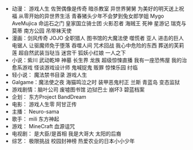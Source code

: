 - 动漫： 游戏人生 佐贺偶像是传奇 暗杀教室 异世界舅舅 为美好的明天送上祝福 从零开始的异世界生活 青春猪头少年不会梦到兔女郎学姐 Mygo AveMujica  命运石之门 皇家国立骑士团 火影忍者 海贼王 死神 星游记 瑞克与莫蒂 南方公园 吊带袜天使
- 漫画：剑风传奇 JOJO 全职猎人 图书馆的大魔法使 噬慌者 亚人 进击的巨人 电锯人 让驱魔师免于堕落 吞噬人间 咒术回战 我心中危险的东西 葬送的芙莉莲 超自然武装当哒当 迷宫干 狐妖小红娘 一人之下
- 小说：紫川 武动乾坤 神墓 长生界 龙族 超级惊悚直播 我有一座恐怖屋 我的治愈系游戏 怪谈游戏设计师 鬼喊捉鬼 贩罪 惊悚乐园 纣临
- 轻小说： 魔法禁书目录 游戏人生
- Galgame：魔法使之夜 海猫鸣泣之时 装甲恶鬼村正 兰斯 青蓝岛 变态监狱
- 游戏剧情：脑叶公司 废墟图书馆 边狱巴士 崩坏3 碧蓝档案
- 企划： 东方Project BandDream
- 电影： 游戏人生零 阿甘正传
- 主播： Neuro-sama
- 歌手： mili 东方神起
- 游戏： MineCraft 血源诅咒
- 电视剧： 是大臣/是首相 我是大哥大 太阳的后裔
- 综艺： 极限挑战 校园封神榜 热爱农业的日本小小少年
